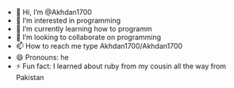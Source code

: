 - 👋 Hi, I’m @Akhdan1700
- 👀 I’m interested in programming
- 🌱 I’m currently learning how to programm
- 💞️ I’m looking to collaborate on programming 
- 📫 How to reach me type Akhdan1700/Akhdan1700
- 😄 Pronouns: he 
- ⚡ Fun fact: I learned about ruby from my cousin all the way from Pakistan

<!---
Akhdan1700/Akhdan1700 is a ✨ special ✨ repository because its `README.md` (this file) appears on your GitHub profile.
You can click the Preview link to take a look at your changes.
--->
